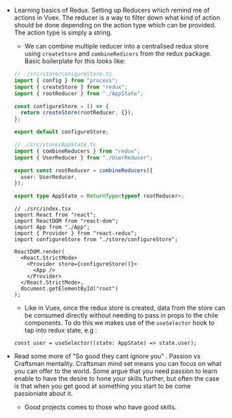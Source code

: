 ---
---

- Learning basics of Redux. Setting up Reducers which remind me of actions in Vuex. The reducer is a way to filter down what kind of action should be done depending on the action type which can be provided. The action type is simply a string.

  - We can combine multiple reducer into a centralised redux store using `createStore` and `combineRedicers` from the redux package. Basic boilerplate for this looks like:

  ```ts
  // ./src/store/conigureStore.ts
  import { config } from "process";
  import { createStore } from "redux";
  import { rootReducer } from "./AppState";

  const configureStore = () => {
    return createStore(rootReducer, {});
  };

  export default configureStore;
  ```

  ```ts
  // ./src/store/AppState.ts
  import { combineReducers } from "redux";
  import { UserReducer } from "./UserReducer";

  export const rootReducer = combineReducers({
    user: UserReducer,
  });

  export type AppState = ReturnType<typeof rootReducer>;
  ```

  ```tsx
  // ./src/index.tsx
  import React from "react";
  import ReactDOM from "react-dom";
  import App from "./App";
  import { Provider } from "react-redux";
  import configureStore from "./store/configureStore";

  ReactDOM.render(
    <React.StrictMode>
      <Provider store={configureStore()}>
        <App />
      </Provider>
    </React.StrictMode>,
    document.getElementById("root")
  );
  ```

  - Like in Vuex, once the redux store is created, data from the store can be consumed directly without needing to pass in props to the chile components. To do this we makes use of the `useSelector` hook to tap into redux state, e.g :

  ```tsx
  const user = useSelector((state: AppState) => state.user);
  ```

- Read some more of "So good they cant ignore you" . Passion vs Craftsman mentality. Craftsman mind set means you can focus on what you can offer to the world. Some argue that you need passion to learn enable to have the desire to hone your skills further, but often the case is that when you get good at something you start to be come passioniate about it.
  - Good projects comes to those who have good skills.
